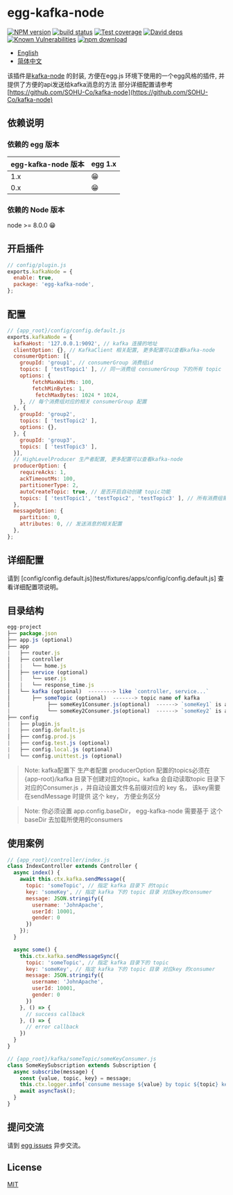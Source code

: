 # egg-kafka-node

[![NPM version][npm-image]][npm-url]
[![build status][travis-image]][travis-url]
[![Test coverage][codecov-image]][codecov-url]
[![David deps][david-image]][david-url]
[![Known Vulnerabilities][snyk-image]][snyk-url]
[![npm download][download-image]][download-url]

[npm-image]: https://img.shields.io/npm/v/egg-kafka-node.svg?style=flat-square
[npm-url]: https://npmjs.org/package/egg-kafka-node
[travis-image]: https://img.shields.io/travis/eggjs/egg-kafka-node.svg?style=flat-square
[travis-url]: https://travis-ci.org/eggjs/egg-kafka-node
[codecov-image]: https://img.shields.io/codecov/c/github/eggjs/egg-kafka-node.svg?style=flat-square
[codecov-url]: https://codecov.io/github/eggjs/egg-kafka-node?branch=master
[david-image]: https://img.shields.io/david/eggjs/egg-kafka-node.svg?style=flat-square
[david-url]: https://david-dm.org/eggjs/egg-kafka-node
[snyk-image]: https://snyk.io/test/npm/egg-kafka-node/badge.svg?style=flat-square
[snyk-url]: https://snyk.io/test/npm/egg-kafka-node
[download-image]: https://img.shields.io/npm/dm/egg-kafka-node.svg?style=flat-square
[download-url]: https://npmjs.org/package/egg-kafka-node


- [English](README.md)
- [简体中文](README.zh_CN.md)

该插件是[kafka-node](https://github.com/SOHU-Co/kafka-node) 的封装, 方便在egg.js 环境下使用的一个egg风格的插件, 并提供了方便的api发送给kafka消息的方法 部分详细配置请参考 [https://github.com/SOHU-Co/kafka-node](https://github.com/SOHU-Co/kafka-node)


## 依赖说明

### 依赖的 egg 版本

egg-kafka-node 版本 | egg 1.x
--- | ---
1.x | 😁
0.x | 😁

### 依赖的 Node 版本
node >= 8.0.0  😁

## 开启插件

```js
// config/plugin.js
exports.kafkaNode = {
  enable: true,
  package: 'egg-kafka-node',
};
```

## 配置
```js
// {app_root}/config/config.default.js
exports.kafkaNode = {
  kafkaHost: '127.0.0.1:9092', // kafka 连接的地址
  clientOption: {}, // KafkaClient 相关配置, 更多配置可以查看kafka-node
  consumerOption: [{
    groupId: 'group1', // consumerGroup 消费组id
    topics: [ 'testTopic1' ], // 同一消费组 consumerGroup 下的所有 topic
    options: {
        fetchMaxWaitMs: 100,
        fetchMinBytes: 1,
         fetchMaxBytes: 1024 * 1024,
    }, // 每个消费组对应的相关 consumerGroup 配置
  }, {
    groupId: 'group2',
    topics: [ 'testTopic2' ],
    options: {},
  }, {
    groupId: 'group3',
    topics: [ 'testTopic3' ],
  }],
  // HighLevelProducer 生产者配置, 更多配置可以查看kafka-node
  producerOption: {
    requireAcks: 1, 
    ackTimeoutMs: 100, 
    partitionerType: 2, 
    autoCreateTopic: true, // 是否开启自动创建 topic功能
    topics: [ 'testTopic1', 'testTopic2', 'testTopic3' ], // 所有消费组需要包含的topics 集合
  },
  messageOption: {
    partition: 0,
    attributes: 0, // 发送消息的相关配置
  },
};
```

## 详细配置

请到 [config/config.default.js](test/fixtures/apps/config/config.default.js] 查看详细配置项说明。

## 目录结构

```js
egg-project
├── package.json
├── app.js (optional)
├── app
|   ├── router.js
│   ├── controller
│   |   └── home.js
│   ├── service (optional)
│   |   └── user.js
│   |   └── response_time.js
│   └── kafka (optional)  --------> like `controller, service...`
│       ├── someTopic (optional)  -------> topic name of kafka
│            ├── someKey1Consumer.js(optional)  ------> `someKey1` is a key of someTopic
|            └── someKey2Consumer.js(optional)  ------> `someKey2` is an another key of someTopic
├── config
|   ├── plugin.js
|   ├── config.default.js
│   ├── config.prod.js
|   ├── config.test.js (optional)
|   ├── config.local.js (optional)
|   └── config.unittest.js (optional)


```  

> Note: kafka配置下 生产者配置 producerOption 配置的topics必须在{app-root}/kafka 目录下创建对应的topic。kafka 会自动读取topic 目录下对应的Consumer.js ，并自动设置文件名前缀对应的 key 名， 该key需要在sendMessage 时提供 这个 key， 方便业务区分

> Note: 你必须设置 app.config.baseDir， egg-kafka-node 需要基于 这个baseDir 去加载所使用的consumers

## 使用案例

```js
// {app_root}/controller/index.js
class IndexController extends Controller {
  async index() {
    await this.ctx.kafka.sendMessage({
      topic: 'someTopic', // 指定 kafka 目录下 的topic 
      key: 'someKey', // 指定 kafka 下的 topic 目录 对应key的consumer
      message: JSON.stringify({
        username: 'JohnApache',
        userId: 10001,
        gender: 0
      })
    });
  }

  async some() {
    this.ctx.kafka.sendMessageSync({
      topic: 'someTopic', // 指定 kafka 目录下的 topic 
      key: 'someKey', // 指定 kafka 下的 topic 目录 对应key 的consumer
      message: JSON.stringify({
        username: 'JohnApache',
        userId: 10001,
        gender: 0
      })
    }, () => {
      // success callback 
    }, () => {
      // error callback 
    })
  }
}

// {app_root}/kafka/someTopic/someKeyConsumer.js
class SomeKeySubscription extends Subscription {
  async subscribe(message) {
    const {value, topic, key} = message;
    this.ctx.logger.info(`consume message ${value} by topic ${topic} key ${key} consumer`);
    await asyncTask();
  }
}
```
## 提问交流
请到 [egg issues](https://github.com/JohnApache/egg-kafka-node/issues) 异步交流。

## License

[MIT](LICENSE)
